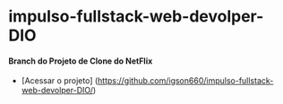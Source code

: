 # impulso-fullstack-web-devolper-DIO

#### Branch do Projeto de **Clone do NetFlix**
- [Acessar o projeto] (https://github.com/igson660/impulso-fullstack-web-devolper-DIO/)
